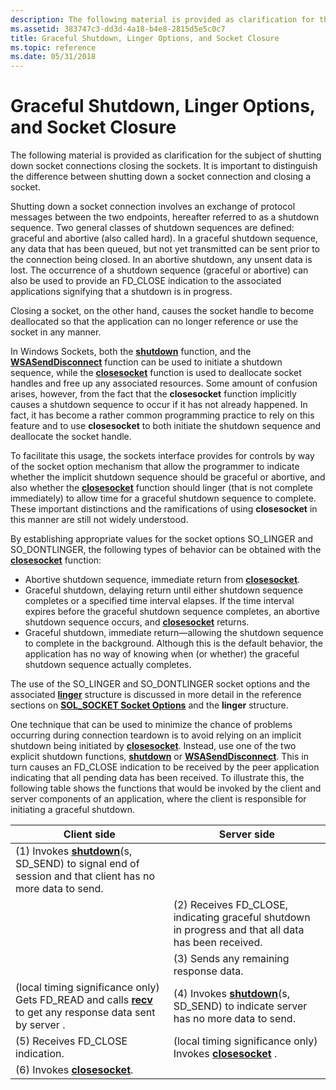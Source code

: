 ```yaml
---
description: The following material is provided as clarification for the subject of shutting down socket connections closing the sockets. It is important to distinguish the difference between shutting down a socket connection and closing a socket.
ms.assetid: 383747c3-dd3d-4a18-b4e8-2815d5e5c0c7
title: Graceful Shutdown, Linger Options, and Socket Closure
ms.topic: reference
ms.date: 05/31/2018
---
```


# Graceful Shutdown, Linger Options, and Socket Closure

The following material is provided as clarification for the subject of shutting down socket connections closing the sockets. It is important to distinguish the difference between shutting down a socket connection and closing a socket.

Shutting down a socket connection involves an exchange of protocol messages between the two endpoints, hereafter referred to as a shutdown sequence. Two general classes of shutdown sequences are defined: graceful and abortive (also called hard). In a graceful shutdown sequence, any data that has been queued, but not yet transmitted can be sent prior to the connection being closed. In an abortive shutdown, any unsent data is lost. The occurrence of a shutdown sequence (graceful or abortive) can also be used to provide an FD\_CLOSE indication to the associated applications signifying that a shutdown is in progress.

Closing a socket, on the other hand, causes the socket handle to become deallocated so that the application can no longer reference or use the socket in any manner.

In Windows Sockets, both the [**shutdown**](/windows/desktop/api/winsock/nf-winsock-shutdown) function, and the [**WSASendDisconnect**](/windows/desktop/api/Winsock2/nf-winsock2-wsasenddisconnect) function can be used to initiate a shutdown sequence, while the [**closesocket**](/windows/desktop/api/winsock/nf-winsock-closesocket) function is used to deallocate socket handles and free up any associated resources. Some amount of confusion arises, however, from the fact that the **closesocket** function implicitly causes a shutdown sequence to occur if it has not already happened. In fact, it has become a rather common programming practice to rely on this feature and to use **closesocket** to both initiate the shutdown sequence and deallocate the socket handle.

To facilitate this usage, the sockets interface provides for controls by way of the socket option mechanism that allow the programmer to indicate whether the implicit shutdown sequence should be graceful or abortive, and also whether the [**closesocket**](/windows/desktop/api/winsock/nf-winsock-closesocket) function should linger (that is not complete immediately) to allow time for a graceful shutdown sequence to complete. These important distinctions and the ramifications of using **closesocket** in this manner are still not widely understood.

By establishing appropriate values for the socket options SO\_LINGER and SO\_DONTLINGER, the following types of behavior can be obtained with the [**closesocket**](/windows/desktop/api/winsock/nf-winsock-closesocket) function:

-   Abortive shutdown sequence, immediate return from [**closesocket**](/windows/desktop/api/winsock/nf-winsock-closesocket).
-   Graceful shutdown, delaying return until either shutdown sequence completes or a specified time interval elapses. If the time interval expires before the graceful shutdown sequence completes, an abortive shutdown sequence occurs, and [**closesocket**](/windows/desktop/api/winsock/nf-winsock-closesocket) returns.
-   Graceful shutdown, immediate return—allowing the shutdown sequence to complete in the background. Although this is the default behavior, the application has no way of knowing when (or whether) the graceful shutdown sequence actually completes.

The use of the SO\_LINGER and SO\_DONTLINGER socket options and the associated [**linger**](/windows/desktop/api/winsock/ns-winsock-linger) structure is discussed in more detail in the reference sections on [**SOL\_SOCKET Socket Options**](sol-socket-socket-options.md) and the **linger** structure.

One technique that can be used to minimize the chance of problems occurring during connection teardown is to avoid relying on an implicit shutdown being initiated by [**closesocket**](/windows/desktop/api/winsock/nf-winsock-closesocket). Instead, use one of the two explicit shutdown functions, [**shutdown**](/windows/desktop/api/winsock/nf-winsock-shutdown) or [**WSASendDisconnect**](/windows/desktop/api/Winsock2/nf-winsock2-wsasenddisconnect). This in turn causes an FD\_CLOSE indication to be received by the peer application indicating that all pending data has been received. To illustrate this, the following table shows the functions that would be invoked by the client and server components of an application, where the client is responsible for initiating a graceful shutdown.

| Client side                                                                                                                | Server side                                                                                           |
|----------------------------------------------------------------------------------------------------------------------------|-------------------------------------------------------------------------------------------------------|
| (1) Invokes [**shutdown**](/windows/desktop/api/winsock/nf-winsock-shutdown)(s, SD\_SEND) to signal end of session and that client has no more data to send. |                                                                                                       |
|                                                                                                                            | (2) Receives FD\_CLOSE, indicating graceful shutdown in progress and that all data has been received. |
|                                                                                                                            | (3) Sends any remaining response data.                                                                |
| (local timing significance only) Gets FD\_READ and calls [**recv**](/windows/desktop/api/winsock/nf-winsock-recv) to get any response data sent by server .  | (4) Invokes [**shutdown**](/windows/desktop/api/winsock/nf-winsock-shutdown)(s, SD\_SEND) to indicate server has no more data to send.  |
| (5) Receives FD\_CLOSE indication.                                                                                         | (local timing significance only) Invokes [**closesocket**](/windows/desktop/api/winsock/nf-winsock-closesocket) .                       |
| (6) Invokes [**closesocket**](/windows/desktop/api/winsock/nf-winsock-closesocket).                                                                          |                                                                                                       |



 

 

 



